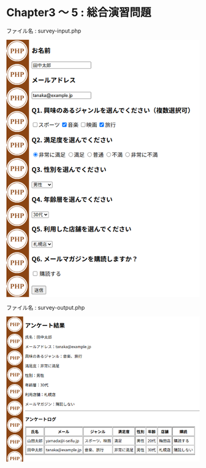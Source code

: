 # Chapter3 ～ 5 : 総合演習問題


ファイル名 : survey-input.php

![](images/01.png)

ファイル名 : survey-output.php

![](images/02.png)
